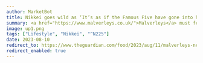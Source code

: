 ```yaml
---
author: MarketBot
title: Nikkei goes wild as ‘It’s as if the Famous Five have gone into hospitality’
summary: <a href="https://www.malverleys.co.uk/">Malverleys</a> must feel like actual heaven on a balmy summer’s day. Quaint, overgrown Wessex Downs country lanes turn into acres of arduously coiffed nurseries, lawns and flowerbeds, complete with a gorgeous restaurant, deli, cafe, farm and gift shop, and lecture room. It’s as if the Famous Five have gone into hospitality and asked <a href="https://en.wikipedia.org/wiki/The_Tale_of_Peter_Rabbit">Peter Rabbit</a> and <a href="https://en.wikipedia.org/wiki/The_Tale_of_Mrs._Tiggy-Winkle">Mrs Tiggy-winkle</a> to run the cottage garden: a quintessentially English, picture-book, farm-to-plate experience. When the sun shines, you can meander in the garden, take a “hand-tied bouquet workshop”, buy fresh runner beans straight off the plots and eat a rhubarb and magnolia danish pastry on the terrace.
image: up1.png
tags: ["Lifestyle", "Nikkei", "^N225"]
date: 2023-08-10
redirect_to: https://www.theguardian.com/food/2023/aug/11/malverleys-newbury-berkshire-grace-dent-restaurant-review
redirect_enabled: true
---
```

